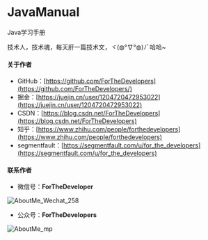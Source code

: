 # JavaManual
Java学习手册



技术人，技术魂，每天肝一篇技术文，ヾ(◍°∇°◍)ﾉﾞ哈哈~

#### 关于作者

- GitHub：[https://github.com/ForTheDevelopers](https://github.com/ForTheDevelopers/)
- 掘金：[https://juejin.cn/user/1204720472953022](https://juejin.cn/user/1204720472953022)
- CSDN：[https://blog.csdn.net/ForTheDevelopers](https://blog.csdn.net/ForTheDevelopers)
- 知乎：[https://www.zhihu.com/people/forthedevelopers](https://www.zhihu.com/people/forthedevelopers)
- segmentfault：[https://segmentfault.com/u/for_the_developers](https://segmentfault.com/u/for_the_developers)

#### 联系作者

- 微信号：**ForTheDeveloper**

![AboutMe_Wechat_258](https://i.loli.net/2021/02/13/ikNFYGWsIa5qKVJ.png)

- 公众号：**ForTheDevelopers**

![AboutMe_mp](https://i.loli.net/2021/02/13/adWgzy53EjPA2vh.jpg)